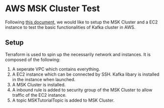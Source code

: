 # AWS MSK Cluster Test

Following [this document](https://docs.aws.amazon.com/msk/latest/developerguide/getting-started.html), we would like to setup the MSK Cluster and a EC2 instance to test the basic functionalities of Kafka cluster in AWS.

## Setup

Terraform is used to spin up the necessarily network and instances. It is composed of the following:

1. A seperate VPC which contains everything.
2. A EC2 instance which can be connected by SSH. Kafka libary is installed in the instance when launched. 
3. A MSK Cluster is installed.
4. A inbound rule is added to security group of the MSK Cluster to allow traffic of the EC2 instance.
5. A topic MSKTutorialTopic is added to MSK Cluster.
